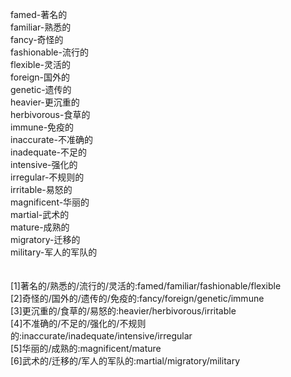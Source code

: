 famed-著名的<br>
familiar-熟悉的<br>
fancy-奇怪的<br>
fashionable-流行的<br>
flexible-灵活的<br>
foreign-国外的<br>
genetic-遗传的<br>
heavier-更沉重的<br>
herbivorous-食草的<br>
immune-免疫的<br>
inaccurate-不准确的<br>
inadequate-不足的<br>
intensive-强化的<br>
irregular-不规则的<br>
irritable-易怒的<br>
magnificent-华丽的<br>
martial-武术的<br>
mature-成熟的<br>
migratory-迁移的<br>
military-军人的军队的<br>
<br>
<br>
[1]著名的/熟悉的/流行的/灵活的:famed/familiar/fashionable/flexible<br>
[2]奇怪的/国外的/遗传的/免疫的:fancy/foreign/genetic/immune<br>
[3]更沉重的/食草的/易怒的:heavier/herbivorous/irritable<br>
[4]不准确的/不足的/强化的/不规则的:inaccurate/inadequate/intensive/irregular<br>
[5]华丽的/成熟的:magnificent/mature<br>
[6]武术的/迁移的/军人的军队的:martial/migratory/military<br>
<br>
<br>